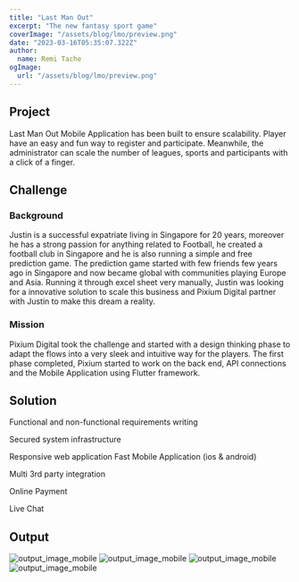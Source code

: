 ```yaml
---
title: "Last Man Out"
excerpt: "The new fantasy sport game"
coverImage: "/assets/blog/lmo/preview.png"
date: "2023-03-16T05:35:07.322Z"
author:
  name: Remi Tache
ogImage:
  url: "/assets/blog/lmo/preview.png"
---
```


## Project

Last Man Out Mobile Application has been built to ensure scalability. Player have an easy and fun way to register and participate. Meanwhile, the administrator can scale the number of leagues, sports and participants with a click of a finger.

## Challenge

### Background

Justin is a successful expatriate living in Singapore for 20 years, moreover he has a strong passion for anything related to Football, he created a football club in Singapore and he is also running a simple and free prediction game. The prediction game started with few friends few years ago in Singapore and now became global with communities playing Europe and Asia. Running it through excel sheet very manually, Justin was looking for a innovative solution to scale this business and Pixium Digital partner with Justin to make this dream a reality.

### Mission

Pixium Digital took the challenge and started with a design thinking phase to adapt the flows into a very sleek and intuitive way for the players. The first phase completed, Pixium started to work on the back end, API connections and the Mobile Application using Flutter framework.

## Solution

Functional and non-functional requirements writing

Secured system infrastructure

Responsive web application Fast Mobile Application (ios & android)

Multi 3rd party integration

Online Payment

Live Chat

## Output

![output_image_mobile](/assets/blog/lmo/img1.png)
![output_image_mobile](/assets/blog/lmo/img2.png) 
![output_image_mobile](/assets/blog/lmo/img3.png) 
![output_image_mobile](/assets/blog/lmo/img4.png)